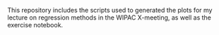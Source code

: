 This repository includes the scripts used to generated the plots for my lecture on regression methods in the WIPAC X-meeting, as well as the exercise notebook.
